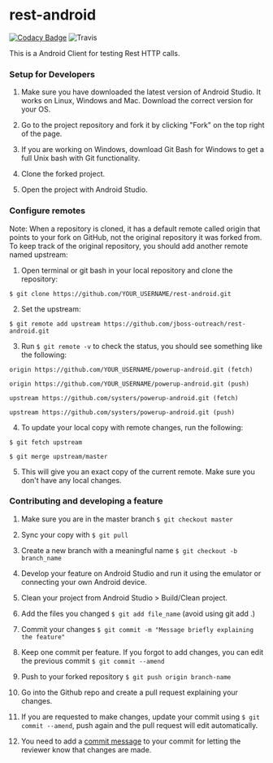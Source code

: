 # rest-android

[![Codacy Badge](https://api.codacy.com/project/badge/Grade/6630ae765ffe4f2893b13d2ac21b10ac)](https://www.codacy.com/app/jboss-outreach/rest-android?utm_source=github.com&amp;utm_medium=referral&amp;utm_content=jboss-outreach/rest-android&amp;utm_campaign=Badge_Grade)
![Travis](https://api.travis-ci.org/jboss-outreach/rest-android.svg)

This is a Android Client for testing Rest HTTP calls.

### Setup for Developers

1. Make sure you have downloaded the latest version of Android Studio. It works on Linux, Windows and Mac. Download the correct version for your OS.

2. Go to the project repository and fork it by clicking "Fork" on the top right of the page.

3. If you are working on Windows, download Git Bash for Windows to get a full Unix bash with Git functionality.

4. Clone the forked project.

5. Open the project with Android Studio.

### Configure remotes

Note: When a repository is cloned, it has a default remote called origin that points to your fork on GitHub, not the original repository it was forked from. To keep track of the original repository, you should add another remote named upstream:

1. Open terminal or git bash in your local repository and clone the repository:

`$ git clone https://github.com/YOUR_USERNAME/rest-android.git`

2. Set the upstream:

`$ git remote add upstream https://github.com/jboss-outreach/rest-android.git`

3. Run `$ git remote -v` to check the status, you should see something like the following:

``` 
origin https://github.com/YOUR_USERNAME/powerup-android.git (fetch)

origin https://github.com/YOUR_USERNAME/powerup-android.git (push)

upstream https://github.com/systers/powerup-android.git (fetch)

upstream https://github.com/systers/powerup-android.git (push) 
```

4. To update your local copy with remote changes, run the following:

`$ git fetch upstream`

`$ git merge upstream/master`

5. This will give you an exact copy of the current remote. Make sure you don't have any local changes.

### Contributing and developing a feature

1. Make sure you are in the master branch `$ git checkout master`

2. Sync your copy with `$ git pull`

3. Create a new branch with a meaningful name `$ git checkout -b branch_name`

4. Develop your feature on Android Studio and run it using the emulator or connecting your own Android device.

5. Clean your project from Android Studio > Build/Clean project.

6. Add the files you changed `$ git add file_name` (avoid using git add .)

7. Commit your changes `$ git commit -m "Message briefly explaining the feature"`

8. Keep one commit per feature. If you forgot to add changes, you can edit the previous commit `$ git commit --amend`

9. Push to your forked repository `$ git push origin branch-name`

10. Go into the Github repo and create a pull request explaining your changes.

11. If you are requested to make changes, update your commit using `$ git commit --amend`, push again and the pull request will edit automatically.

12. You need to add a [commit message](https://github.com/jboss-outreach/gci/wiki/Commit-style-guidelines.) to your commit for letting the reviewer know that changes are made.
